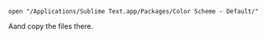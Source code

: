 ```
open "/Applications/Sublime Text.app/Packages/Color Scheme - Default/"
```

Aand copy the files there.
